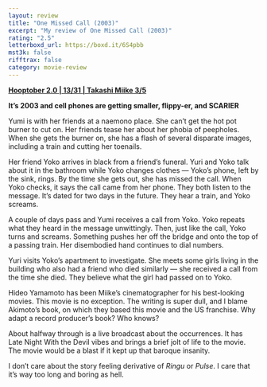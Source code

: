 ```yaml
---
layout: review
title: "One Missed Call (2003)"
excerpt: "My review of One Missed Call (2003)"
rating: "2.5"
letterboxd_url: https://boxd.it/6S4pbb
mst3k: false
rifftrax: false
category: movie-review
---
```


<b><a href="https://boxd.it/pRPis/detail" target="_blank" rel="noopener">Hooptober 2.0 | 13/31 | Takashi Miike 3/5</a></b>

<b>It’s 2003 and cell phones are getting smaller, flippy-er, and SCARIER</b>

Yumi is with her friends at a naemono place. She can’t get the hot pot burner to cut on. Her friends tease her about her phobia of peepholes. When she gets the burner on, she has a flash of several disparate images, including a train and cutting her toenails.

Her friend Yoko arrives in black from a friend’s funeral. Yuri and Yoko talk about it in the bathroom while Yoko changes clothes — Yoko’s phone, left by the sink, rings. By the time she gets out, she has missed the call. When Yoko checks, it says the call came from her phone. They both listen to the message. It’s dated for two days in the future. They hear a train, and Yoko screams.

A couple of days pass and Yumi receives a call from Yoko. Yoko repeats what they heard in the message unwittingly. Then, just like the call, Yoko turns and screams. Something pushes her off the bridge and onto the top of a passing train. Her disembodied hand continues to dial numbers.

Yuri visits Yoko’s apartment to investigate. She meets some girls living in the building who also had a friend who died similarly — she received a call from the time she died. They believe what the girl had passed on to Yoko.

Hideo Yamamoto has been Miike’s cinematographer for his best-looking movies. This movie is no exception. The writing is super dull, and I blame Akimoto’s book, on which they based this movie and the US franchise. Why adapt a record producer’s book? Who knows?

About halfway through is a live broadcast about the occurrences. It has Late Night With the Devil vibes and brings a brief jolt of life to the movie. The movie would be a blast if it kept up that baroque insanity.

I don’t care about the story feeling derivative of <i>Ringu</i> or <i>Pulse</i>. I care that it’s way too long and boring as hell.
